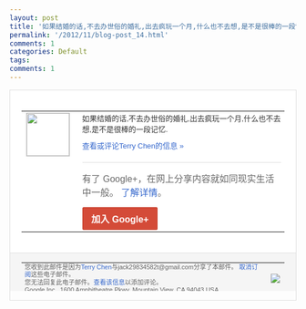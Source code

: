 ```yaml
---
layout: post
title: '如果结婚的话,不去办世俗的婚礼,出去疯玩一个月,什么也不去想,是不是很棒的一段记忆...'
permalink: '/2012/11/blog-post_14.html'
comments: 1
categories: Default
tags: 
comments: 1
---
```

<div style="border:solid 1px #dfdfdf;color:#686868;font:13px Arial"><div style="background-color:#fff;padding:20px;"><table cellpadding="0" cellspacing="0"><tr><td style="padding-right:15px;vertical-align:top"><a href="https://plus.google.com/_/notifications/emlink?emrecipient=110200756825219614165&amp;emid=CLDT1uyt0LMCFcpxTAodEFkAAA&amp;path=%2F108643996575278738906&amp;dt=1352961365490&amp;uob=8"><img height="75" src="https://lh3.googleusercontent.com/-KKRGTyJ5Bl0/AAAAAAAAAAI/AAAAAAAAEEY/jllxqER5dCk/s75-c-k-a/photo.jpg" style="border:solid 1px #cccccc;" width="75"/></a></td><td style="width:578px;color:#333;font:13px Arial;vertical-align:top"><div style="padding-bottom:10px">如果结婚的话,不去办世俗的婚礼,出去疯玩<wbr/>一个月,什么也不去想,是不是很棒的一段记<wbr/>忆.</div><a href="https://plus.google.com/_/notifications/emlink?emrecipient=110200756825219614165&amp;emid=CLDT1uyt0LMCFcpxTAodEFkAAA&amp;path=%2F108643996575278738906%2Fposts%2FUrhxvCZKiJM%3Fgpinv%3DAMIXal-LIH-PsaacViFxUGuKfk_dy8JfCYmTgQKx7NDmE-0Okn0Qt9mKz0nE9MActtAQsDFGuYe7ei4R690h7HNSruSp8bhhFBJeUAVfQUDWTRr5dVXhJws&amp;dt=1352961365490&amp;uob=8" style="color:#3366CC;text-decoration:none">查看或评论Terry Chen的信息 »</a><div style="margin-top:20px;border-top:solid 1px #dfdfdf"><div style="padding:15px 0;color:#686868;font:16px Arial">有了 Google+，在网上分享内容就如同现实生活中一般。 <a href="http://www.google.com/+/learnmore/" style="color:#3366CC;text-decoration:none">了解详情</a>。</div><a href="https://plus.google.com/_/notifications/emlink?emrecipient=110200756825219614165&amp;emid=CLDT1uyt0LMCFcpxTAodEFkAAA&amp;path=%2F%3Fgpinv%3DAMIXal-LIH-PsaacViFxUGuKfk_dy8JfCYmTgQKx7NDmE-0Okn0Qt9mKz0nE9MActtAQsDFGuYe7ei4R690h7HNSruSp8bhhFBJeUAVfQUDWTRr5dVXhJws&amp;dt=1352961365490&amp;uob=8" style="display:inline-block;padding:7px 15px;background-color:#d44b38; color:#fff;font-size:16px; font-weight:bold;border-radius:2px;-webkit-border-radius:2px; -moz-border-radius:2px;border:solid 1px #c43b28; white-space:nowrap;text-decoration:none">加入 Google+</a></div></td></tr></table></div><div style="border-top:solid 1px #dfdfdf;padding:0 20px; background-color:#f5f5f5"><table cellpadding="0" cellspacing="0" style="height:50px"><tbody><tr><td style="vertical-align:middle;width:100%; color:#636363;font:11px Arial; line-height:120%">您收到此邮件是因为<a href="https://plus.google.com/_/notifications/emlink?emrecipient=110200756825219614165&amp;emid=CLDT1uyt0LMCFcpxTAodEFkAAA&amp;path=%2F108643996575278738906%3Fgpinv%3DAMIXal-LIH-PsaacViFxUGuKfk_dy8JfCYmTgQKx7NDmE-0Okn0Qt9mKz0nE9MActtAQsDFGuYe7ei4R690h7HNSruSp8bhhFBJeUAVfQUDWTRr5dVXhJws&amp;dt=1352961365490&amp;uob=8" style="color:#3366CC;text-decoration:none">Terry Chen</a>与jack29834582t@gmail.com分享了本邮件。 <a href="https://plus.google.com/_/notifications/emlink?emrecipient=110200756825219614165&amp;emid=CLDT1uyt0LMCFcpxTAodEFkAAA&amp;path=%2F_%2Fnonplus%2Femailsettings%3Fgpinv%3DAMIXal-LIH-PsaacViFxUGuKfk_dy8JfCYmTgQKx7NDmE-0Okn0Qt9mKz0nE9MActtAQsDFGuYe7ei4R690h7HNSruSp8bhhFBJeUAVfQUDWTRr5dVXhJws%26est%3DADH5u8WN3Gi8gWh2odlFbmHkbBF5msGij1uZxgQnyIB99rGeox6pDSgwm77dvITpoxvDcC5QwGR3DOcD0Mxp2UN8Ll4JXssRtdQ3zvJsN-oZj-2hqR5l1k1dFfvVE1wbjK4guYdLRU-tRVKnUumfmq4c6LXU5eiT4A&amp;dt=1352961365490&amp;uob=8" style="color:#3366CC;text-decoration:none">取消订阅</a>这些电子邮件。<br/>您无法回复此电子邮件。<a href="https://plus.google.com/_/notifications/emlink?emrecipient=110200756825219614165&amp;emid=CLDT1uyt0LMCFcpxTAodEFkAAA&amp;path=%2F108643996575278738906%2Fposts%2FUrhxvCZKiJM%3Fgpinv%3DAMIXal-LIH-PsaacViFxUGuKfk_dy8JfCYmTgQKx7NDmE-0Okn0Qt9mKz0nE9MActtAQsDFGuYe7ei4R690h7HNSruSp8bhhFBJeUAVfQUDWTRr5dVXhJws&amp;dt=1352961365490&amp;uob=8" style="color:#3366CC;text-decoration:none">查看该信息</a>以添加评论。<br/>Google Inc., 1600 Amphitheatre Pkwy, Mountain View, CA 94043 USA<br/></td><td><img src="https://ssl.gstatic.com/s2/oz/images/notifications/logo/google-plus-6617a72bb36cc548861652780c9e6ff1.png"/></td></tr></tbody></table></div></div>